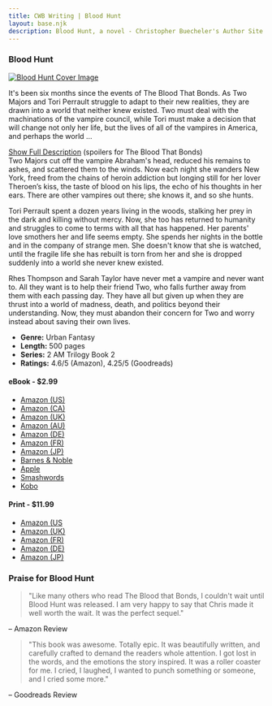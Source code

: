 ```yaml
---
title: CWB Writing | Blood Hunt
layout: base.njk
description: Blood Hunt, a novel - Christopher Buecheler's Author Site
---
```


### Blood Hunt

<div class="image-cover-bloodhunt ir"><a href="/books/bloodhunt/"><img srcset="/_img/books/bloodhunt_sm@2x.jpg 2x, /_img/books/bloodhunt_sm.jpg 1x" src="/_img/books/bloodhunt_sm.jpg" alt="Blood Hunt Cover Image" /></a></div>

It's been six months since the events of The Blood That Bonds. As Two Majors and Tori Perrault struggle to adapt to their new realities, they are drawn into a world that neither knew existed. Two must deal with the machinations of the vampire council, while Tori must make a decision that will change not only her life, but the lives of all of the vampires in America, and perhaps the world &hellip;

<div class="desctoggle"><a href="#">Show Full Description</a> (spoilers for The Blood That Bonds)</div>
<div class="fulldesc" id="fulldesc-bh">
Two Majors cut off the vampire Abraham's head, reduced his remains to ashes, and scattered them to the winds. Now each night she wanders New York, freed from the chains of heroin addiction but longing still for her lover Theroen’s kiss, the taste of blood on his lips, the echo of his thoughts in her ears. There are other vampires out there; she knows it, and so she hunts.

Tori Perrault spent a dozen years living in the woods, stalking her prey in the dark and killing without mercy. Now, she too has returned to humanity and struggles to come to terms with all that has happened. Her parents' love smothers her and life seems empty. She spends her nights in the bottle and in the company of strange men. She doesn't know that she is watched, until the fragile life she has rebuilt is torn from her and she is dropped suddenly into a world she never knew existed.

Rhes Thompson and Sarah Taylor have never met a vampire and never want to. All they want is to help their friend Two, who falls further away from them with each passing day. They have all but given up when they are thrust into a world of madness, death, and politics beyond their understanding. Now, they must abandon their concern for Two and worry instead about saving their own lives.

</div>

- **Genre:** Urban Fantasy
- **Length:** 500 pages
- **Series:** 2 AM Trilogy Book 2
- **Ratings:** 4.6/5 (Amazon), 4.25/5 (Goodreads)

#### eBook - $2.99

- [Amazon (US)](https://smile.amazon.com/Blood-Hunt-Part-II-Trilogy-Christopher-Buecheler-ebook/dp/B005JDGUS4/)
- [Amazon (CA)](https://www.amazon.ca/Blood-Hunt-Part-II-Trilogy-Christopher-Buecheler-ebook/dp/B005JDGUS4/)
- [Amazon (UK)](https://www.amazon.co.uk/Blood-Hunt-Part-II-Trilogy-Christopher-Buecheler-ebook/dp/B005JDGUS4/)
- [Amazon (AU)](https://www.amazon.com.au/Blood-Hunt-Part-II-Trilogy-Christopher-Buecheler-ebook/dp/B005JDGUS4/)
- [Amazon (DE)](https://www.amazon.de/Blood-Hunt-Part-II-Trilogy-English-Christopher-Buecheler-ebook/dp/B005JDGUS4/)
- [Amazon (FR)](https://www.amazon.fr/Blood-Hunt-Part-II-Trilogy-English-Christopher-Buecheler-ebook/dp/B005JDGUS4/)
- [Amazon (JP)](https://www.amazon.co.jp/Blood-Hunt-Part-II-Trilogy-English-Christopher-Buecheler-ebook/dp/B005JDGUS4/)
- [Barnes & Noble](http://www.barnesandnoble.com/w/blood-hunt-christopher-buecheler/1105315211)
- [Apple](https://itunes.apple.com/us/book/blood-hunt/id462775380?mt=11)
- [Smashwords](http://www.smashwords.com/books/view/84088)
- [Kobo](http://store.kobobooks.com/en-US/ebook/blood-hunt-8)

#### Print - $11.99

- [Amazon (US](http://smile.amazon.com/Blood-Hunt-Part-II-Trilogy/dp/1463774044/)
- [Amazon (UK)](https://www.amazon.co.uk/Blood-Hunt-Part-II-Trilogy/dp/1463774044/)
- [Amazon (FR)](https://www.amazon.fr/Blood-Hunt-Part-II-Trilogy/dp/1463774044/)
- [Amazon (DE)](https://www.amazon.de/Blood-Hunt-Part-II-Trilogy/dp/1463774044/)
- [Amazon (JP)](https://www.amazon.co.jp/Blood-Hunt-Part-II-Trilogy/dp/1463774044/)

### Praise for Blood Hunt

> "Like many others who read The Blood that Bonds, I couldn't wait until Blood Hunt was released. I am very happy to say that Chris made it well worth the wait. It was the perfect sequel."

&ndash; Amazon Review

> "This book was awesome. Totally epic. It was beautifully written, and carefully crafted to demand the readers whole attention. I got lost in the words, and the emotions the story inspired. It was a roller coaster for me. I cried, I laughed, I wanted to punch something or someone, and I cried some more."

&ndash; Goodreads Review
